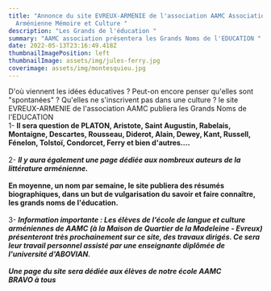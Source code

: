 ```yaml
---
title: "Annonce du site EVREUX-ARMENIE de l'association AAMC Association
  Arménienne Mémoire et Culture "
description: "Les Grands de l'éducation "
summary: "AAMC association présentera les Grands Noms de l'EDUCATION "
date: 2022-05-13T23:16:49.418Z
thumbnailImagePosition: left
thumbnailImage: assets/img/jules-ferry.jpg
coverimage: assets/img/montesquieu.jpg
---
```

D'où viennent les idées éducatives ? Peut-on encore penser qu'elles sont "spontanées" ? Qu'elles ne s'inscrivent pas dans une culture ? le site EVREUX-ARMENIE de l'association AAMC publiera les Grands Noms de l'EDUCATION \
1-  **Il sera question de PLATON, Aristote, Saint Augustin, Rabelais, Montaigne, Descartes, Rousseau, Diderot, Alain, Dewey, Kant, Russell, Fénelon, Tolstoï, Condorcet, Ferry et bien d'autres....**\
\
2-  ***Il y aura également une page dédiée aux nombreux auteurs de la littérature arménienne.***  \
\
**En moyenne, un nom par semaine, le site publiera des résumés biographiques, dans un but de vulgarisation du savoir et faire connaître, les grands noms de l'éducation.** \
\
3- ***Information importante : Les élèves de l'école de langue et culture arméniennes de AAMC (à la Maison de Quartier de la Madeleine - Evreux) présenteront très prochainement sur ce site, des travaux dirigés. Ce sera leur travail personnel assisté par une enseignante diplômée de l'université d'ABOVIAN.*** \
\
***Une page du site sera dédiée aux élèves de notre école AAMC*** \
***BRAVO à tous***